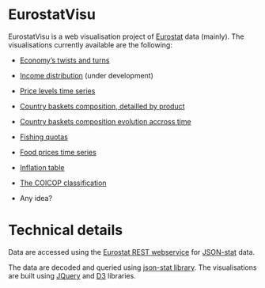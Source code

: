 EurostatVisu
======

EurostatVisu is a web visualisation project of [Eurostat](http://ec.europa.eu/eurostat/) data (mainly). The visualisations currently available are the following:

- [Economy’s twists and turns](http://jgaffuri.github.io/EurostatVisu/crisis_route.html)
- [Income distribution](http://jgaffuri.github.io/EurostatVisu/income_distr.html) (under development)
- [Price levels time series](http://jgaffuri.github.io/EurostatVisu/timeser.html)
- [Country baskets composition, detailled by product](http://jgaffuri.github.io/EurostatVisu/coicop_sunburst.html)
- [Country baskets composition evolution accross time](http://jgaffuri.github.io/EurostatVisu/coicop_time_stack.html)
- [Fishing quotas](http://jgaffuri.github.io/EurostatVisu/fq/quotas.html)

- [Food prices time series](http://jgaffuri.github.io/EurostatVisu/FPMT_timeser.html)
- [Inflation table](http://jgaffuri.github.io/EurostatVisu/table1.html)
- [The COICOP classification](http://jgaffuri.github.io/EurostatVisu/coicop_hierarchy.html)

- Any idea?

# Technical details

Data are accessed using the [Eurostat REST webservice](http://ec.europa.eu/eurostat/web/json-and-unicode-web-services/getting-started/rest-request) for [JSON-stat](https://json-stat.org/) data.

The data are decoded and queried using [json-stat library](https://json-stat.com/). The visualisations are built using [JQuery](https://jquery.com/) and [D3](https://d3js.org/) libraries.
